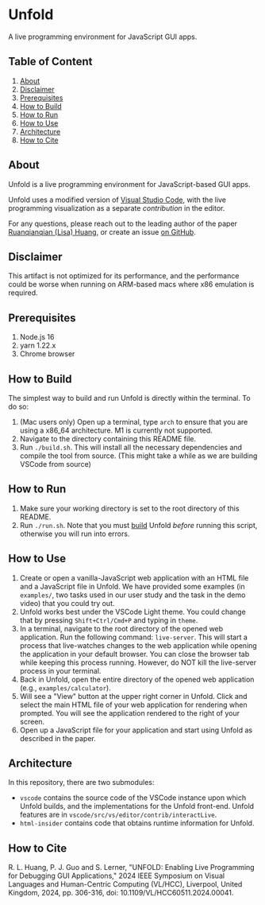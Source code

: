 # Unfold
A live programming environment for JavaScript GUI apps.

## Table of Content
1. [About](#about)
1. [Disclaimer](#disclaimer)
2. [Prerequisites](#prerequisites)
3. [How to Build](#how-to-build)
4. [How to Run](#how-to-run)
5. [How to Use](#how-to-use)
6. [Architecture](#architecture)
7. [How to Cite](#how-to-cite)

## About
Unfold is a live programming environment for JavaScript-based GUI apps.

Unfold uses a modified version of [Visual Studio Code](https://github.com/microsoft/vscode), with the live programming visualization as a separate _contribution_ in the editor.

For any questions, please reach out to the leading author of the paper [Ruanqianqian (Lisa) Huang](mailto:r6huang+unfold@ucsd.edu), or create an issue [on GitHub](https://github.com/rlisahuang/unfold-artifact).

## Disclaimer
This artifact is not optimized for its performance, and the performance could be worse when running on ARM-based macs where x86 emulation is required.

## Prerequisites
1. Node.js 16
2. yarn 1.22.x
3. Chrome browser

## How to Build

The simplest way to build and run Unfold is directly within the terminal. To do so:

1. (Mac users only) Open up a terminal, type `arch` to ensure that you are using a x86_64 architecture. M1 is currently not supported.
2. Navigate to the directory containing this README file.
3. Run `./build.sh`. This will install all the necessary dependencies and compile the tool from source. (This might take a while as we are building VSCode from source)


## How to Run

1. Make sure your working directory is set to the root directory of this README. 
2. Run `./run.sh`. Note that you must [build](#how-to-build) Unfold _before_ running this script, otherwise you will run into errors.


## How to Use
1. Create or open a vanilla-JavaScript web application with an HTML file and a JavaScript file in Unfold. We have provided some examples (in `examples/`, two tasks used in our user study and the task in the demo video) that you could try out.
2. Unfold works best under the VSCode Light theme. You could change that by pressing `Shift+Ctrl/Cmd+P` and typing in `theme`.
3. In a terminal, navigate to the root directory of the opened web application. Run the following command:
`live-server`. This will start a process that live-watches changes to the web application while opening the application in your default browser. You can close the browser tab while keeping this process running. However, do NOT kill the live-server process in your terminal.
4. Back in Unfold, open the entire directory of the opened web application (e.g., `examples/calculator`).
5. Will see a "View" button at the upper right corner in Unfold. Click and select the main HTML file of your web application for rendering when prompted. You will see the application rendered to the right of your screen.
6. Open up a JavaScript file for your application and start using Unfold as described in the paper.


## Architecture
In this repository, there are two submodules:
- `vscode` contains the source code of the VSCode instance upon which Unfold builds, and the implementations for the Unfold front-end. Unfold features are in `vscode/src/vs/editor/contrib/interactLive`.
- `html-insider` contains code that obtains runtime information for Unfold.


## How to Cite
R. L. Huang, P. J. Guo and S. Lerner, "UNFOLD: Enabling Live Programming for Debugging GUI Applications," 2024 IEEE Symposium on Visual Languages and Human-Centric Computing (VL/HCC), Liverpool, United Kingdom, 2024, pp. 306-316, doi: 10.1109/VL/HCC60511.2024.00041. 
